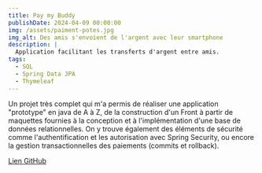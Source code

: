 ```yaml
---
title: Pay my Buddy
publishDate: 2024-04-09 00:00:00
img: /assets/paiment-potes.jpg
img_alt: Des amis s'envoient de l'argent avec leur smartphone
description: |
  Application facilitant les transferts d'argent entre amis.
tags:
  - SQL
  - Spring Data JPA
  - Thymeleaf
---
```


Un projet très complet qui m'a permis de réaliser une application "prototype" en java de A à Z, de la construction d'un Front à partir de maquettes fournies à la conception et à l'implémentation d'une base de données relationnelles. On y trouve également des éléments de sécurité comme l'authentification et les autorisation avec Spring Security, ou encore la gestion transactionnelles des paiements (commits et rollback).

<a href="https://github.com/Dave-log/payMyBuddy">Lien GitHub</a>

